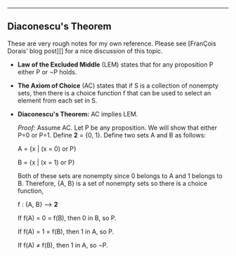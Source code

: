 ---------------------------------------------------------------------------------

## Diaconescu's Theorem

These are very rough notes for my own reference.  Please see
[Fran&#199;ois Dorais' blog post][] for a nice discussion of this topic.

+ **Law of the Excluded Middle** (LEM) states that for any proposition P
  either P or &not;P holds.

+ **The Axiom of Choice** (AC) states that if S is a collection of nonempty sets,
  then there is a choice function f that can be used to select an element from
  each set in S.

+ **Diaconescu's Theorem:** AC implies LEM.
  
  *Proof:*  Assume AC.  Let P be any proposition.  We will show that either P=0
  or P=1.  Define **2** = {0, 1}.  Define two sets A and B as follows:
   
  A = {x | (x = 0) or P}

  B = {x | (x = 1) or P}
   
  Both of these sets are nonempty since 0 belongs to A and 1 belongs to
  B. Therefore, {A, B} is a set of nonempty sets so there is a choice function, 
   
  f : {A, B} --> **2**
   
  If f(A) = 0 = f(B), then 0 in B, so P.

  If f(A) = 1 = f(B), then 1 in A, so P.

  If f(A) &ne; f(B), then 1 in A, so &not;P.


[Fran&#231;ois Dorais' blog post]: http://dorais.org/archives/1031
